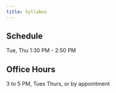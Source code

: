 ```yaml
---
title: Syllabus
---
```



## Schedule

Tue, Thu 1:30 PM - 2:50 PM 


## Office Hours

3 to 5 PM, Tues Thurs, or by appointment

